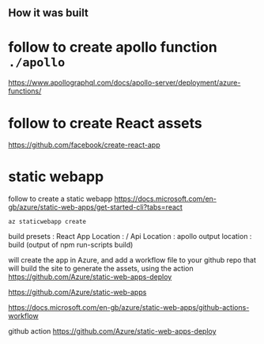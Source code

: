 

## How it was built

#  follow to create apollo function ```./apollo```

https://www.apollographql.com/docs/apollo-server/deployment/azure-functions/



# follow to create React assets

https://github.com/facebook/create-react-app


# static webapp

follow to create a static webapp
https://docs.microsoft.com/en-gb/azure/static-web-apps/get-started-cli?tabs=react

```az staticwebapp create``` 

build presets : React
App Location : /
Api Location : apollo
output location : build  (output of npm run-scripts build)

will create the app in Azure, and add a workflow file to your github repo that will build the site to generate the assets, using the action https://github.com/Azure/static-web-apps-deploy

https://github.com/Azure/static-web-apps


https://docs.microsoft.com/en-gb/azure/static-web-apps/github-actions-workflow


github action
https://github.com/Azure/static-web-apps-deploy

